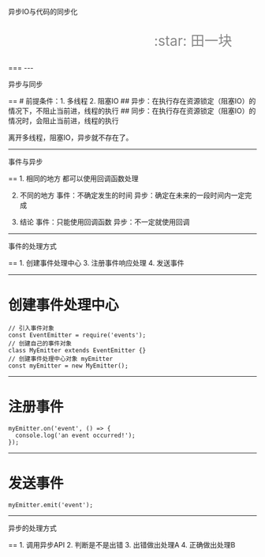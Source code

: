 <p>异步IO与代码的同步化</p><p style="text-align:right;font-size:28px;margin-right:50px;color:#888;">:star: 田一块</p>
===
---
<p>异步与同步</p>
==
# 前提条件：1. 多线程 2. 阻塞IO
## 异步：在执行存在资源锁定（阻塞IO）的情况下，不阻止当前进，线程的执行
## 同步：在执行存在资源锁定（阻塞IO）的情况时，会阻止当前进，线程的执行

离开多线程，阻塞IO，异步就不存在了。

---
<p>事件与异步</p>
==
1. 相同的地方
都可以使用回调函数处理

2. 不同的地方
	事件：不确定发生的时间
    异步：确定在未来的一段时间内一定完成

3. 结论
	事件：只能使用回调函数
    异步：不一定就使用回调

---
<p>事件的处理方式</p>
==
1. 创建事件处理中心
3. 注册事件响应处理
4. 发送事件

---
创建事件处理中心
===
```
// 引入事件对象
const EventEmitter = require('events');
// 创建自己的事件对象
class MyEmitter extends EventEmitter {}
// 创建事件处理中心对象 myEmitter
const myEmitter = new MyEmitter();

```

---
注册事件
===
```
myEmitter.on('event', () => {
  console.log('an event occurred!');
});
```

---
发送事件
===
```
myEmitter.emit('event');
```

---
<p>异步的处理方式</p>
==
1. 调用异步API
2. 判断是不是出错
3. 出错做出处理A
4. 正确做出处理B


